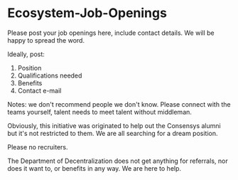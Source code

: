 # Ecosystem-Job-Openings
Please post your job openings here, include contact details. We will be happy to spread the word.

Ideally, post:
1. Position
2. Qualifications needed
3. Benefits
4. Contact e-mail 

Notes: we don't recommend people we don't know. Please connect with the teams yourself, talent needs to meet talent without middleman.  

Obviously, this initiative was originated to help out the Consensys alumni but it's not restricted to them. We are all searching for a dream position.   

Please no recruiters.   

The Department of Decentralization does not get anything for referrals, nor does it want to, or benefits in any way. We are here to help. 
